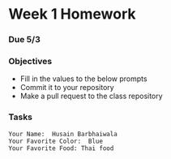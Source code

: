 # Week 1 Homework
### Due 5/3
### Objectives
- Fill in the values to the below prompts
- Commit it to your repository
- Make a pull request to the class repository

### Tasks
~~~~~~~~~~~~~~~~~~~~~~~~~~~~~~~~~~~~~~~~~
Your Name:  Husain Barbhaiwala
Your Favorite Color:  Blue  
Your Favorite Food: Thai food

~~~~~~~~~~~~~~~~~~~~~~~~~~~~~~~~~~~~~~~~~

